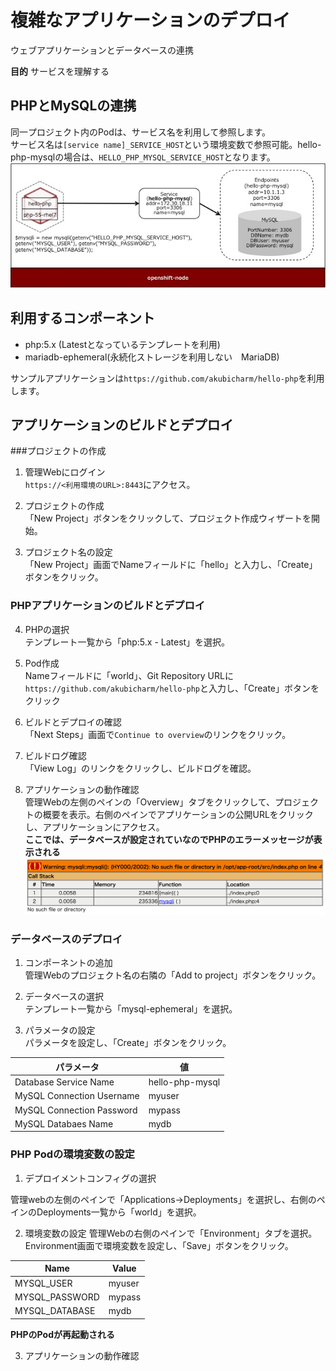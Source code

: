 # 複雑なアプリケーションのデプロイ
ウェブアプリケーションとデータベースの連携

**目的**
サービスを理解する

## PHPとMySQLの連携
同一プロジェクト内のPodは、サービス名を利用して参照します。  
サービス名は`[service name]_SERVICE_HOST`という環境変数で参照可能。hello-php-mysqlの場合は、`HELLO_PHP_MYSQL_SERVICE_HOST`となります。
![PHP-MySQL](./PHP-MySQL.jpg)

## 利用するコンポーネント
* php:5.x (Latestとなっているテンプレートを利用)
* mariadb-ephemeral(永続化ストレージを利用しない　MariaDB)

サンプルアプリケーションは`https://github.com/akubicharm/hello-php`を利用します。

## アプリケーションのビルドとデプロイ

###プロジェクトの作成
1. 管理Webにログイン  
`https://<利用環境のURL>:8443`にアクセス。

2. プロジェクトの作成  
「New Project」ボタンをクリックして、プロジェクト作成ウィザートを開始。

3. プロジェクト名の設定  
「New Project」画面でNameフィールドに「hello」と入力し、「Create」ボタンをクリック。

### PHPアプリケーションのビルドとデプロイ
4. PHPの選択  
テンプレート一覧から「php:5.x - Latest」を選択。

5. Pod作成  
Nameフィールドに「world」、Git Repository URLに`https://github.com/akubicharm/hello-php`と入力し、「Create」ボタンをクリック

6. ビルドとデプロイの確認  
「Next Steps」画面で`Continue to overview`のリンクをクリック。

7. ビルドログ確認  
「View Log」のリンクをクリックし、ビルドログを確認。

8. アプリケーションの動作確認  
管理Webの左側のペインの「Overview」タブをクリックして、プロジェクトの概要を表示。右側のペインでアプリケーションの公開URLをクリックし、アプリケーションにアクセス。  
**ここでは、データベースが設定されていなのでPHPのエラーメッセージが表示される**
![PHP Error](./php-error.png)

### データベースのデプロイ

1. コンポーネントの追加  
管理Webのプロジェクト名の右隣の「Add to project」ボタンをクリック。

2. データベースの選択  
テンプレート一覧から「mysql-ephemeral」を選択。

3. パラメータの設定  
パラメータを設定し、「Create」ボタンをクリック。

|パラメータ|値|
|---|---|
|Database Service Name|hello-php-mysql|
|MySQL Connection Username|myuser|
|MySQL Connection Password|mypass|
|MySQL Databaes Name|mydb|

### PHP Podの環境変数の設定
1. デプロイメントコンフィグの選択

管理webの左側のペインで「Applications->Deployments」を選択し、右側のペインのDeployments一覧から「world」を選択。

2. 環境変数の設定
管理Webの右側のペインで「Environment」タブを選択。Environment画面で環境変数を設定し、「Save」ボタンをクリック。

|Name|Value|
|---|---|
|MYSQL_USER|myuser|
|MYSQL_PASSWORD|mypass|
|MYSQL_DATABASE|mydb|

**PHPのPodが再起動される**

3. アプリケーションの動作確認
